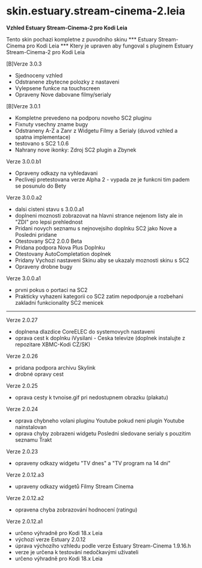 # skin.estuary.stream-cinema-2.leia
**Vzhled Estuary Stream-Cinema-2 pro Kodi Leia**

Tento skin pochazi kompletne z puvodniho skinu *** Estuary Stream-Cinema pro Kodi Leia *** Ktery je upraven aby fungoval s pluginem 
 Estuary Stream-Cinema-2 pro Kodi Leia

[B]Verze 3.0.3
* Sjednoceny vzhled
* Odstranene zbytecne polozky z nastaveni
* Vylepsene funkce na touchscreen
* Opraveny Nove dabovane filmy/serialy

[B]Verze 3.0.1
 * Kompletne prevedeno na podporu noveho SC2 pluginu
 * Fixnuty vsechny zname bugy
 * Odstraneny A-Z a Zanr z Widgetu Filmy a Serialy (duvod vzhled a spatna implementace)
 * testovano s SC2 1.0.6
 * Nahrany nove ikonky: Zdroj SC2 plugin a Zbynek

Verze 3.0.0.b1
 * Opraveny odkazy na vyhledavani
 * Pecliveji pretestovana verze Alpha 2 - vypada ze je funkcni tim padem se posunulo do Bety

Verze 3.0.0.a2
* dalsi cisteni stavu s 3.0.0.a1
* doplneni moznosti zobrazovat na hlavni strance nejenom listy ale in "ZDI" pro lepsi prehlednost
* Pridani novych seznamu s nejnovejsiho doplnku SC2 jako Nove a Posledni pridane
* Otestovany SC2 2.0.0 Beta
* Pridana podpora Nova Plus Doplnku
* Otestovany AutoCompletation doplnek
* Pridany Vychozi nastaveni Skinu aby se ukazaly moznosti skinu s SC2
* Opraveny drobne bugy

Verze 3.0.0.a1
- prvni pokus o portaci na SC2
- Prakticky vyhazeni kategorii co SC2 zatim nepodporuje a rozbehani zakladni funkcionality SC2 menicek

*****************************************************************************************************

Verze 2.0.27
* doplnena dlazdice CoreELEC do systemovych nastaveni
* oprava cest k doplnku iVysilani - Ceska televize (doplnek instalujte z repozitare XBMC-Kodi CZ/SK)

Verze 2.0.26
* pridana podpora archivu Skylink
* drobné opravy cest

Verze 2.0.25
* oprava cesty k tvnoise.gif pri nedostupnem obrazku (plakatu)

Verze 2.0.24
* oprava chybneho volani pluginu Youtube pokud neni plugin Youtube nainstalovan
* oprava chyby zobrazeni widgetu Posledni sledovane serialy s pouzitim seznamu Trakt

Verze 2.0.23
* opraveny odkazy widgetu "TV dnes" a "TV program na 14 dni"

Verze 2.0.12.a3
* upraveny odkazy widgetů Filmy Stream Cinema

Verze 2.0.12.a2
* opravena chyba zobrazování hodnocení (ratingu)

Verze 2.0.12.a1
* určeno výhradně pro Kodi 18.x Leia
* výchozí verze Estuary 2.0.12
* úprava výchozího vzhledu podle verze Estuary Stream-Cinema 1.9.16.h
* verze je určena k testování nedočkavými uživateli
* určeno výhradně pro Kodi 18.x Leia
